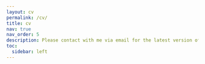 ```yaml
---
layout: cv
permalink: /cv/
title: cv
nav: true
nav_order: 5
description: Please contact with me via email for the latest version of my CV.
toc:
  sidebar: left
---
```

